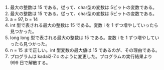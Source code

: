 1. 最大の整数は 15 である。従って、char型の変数は 5ビットの変数である。
1. 最大の整数は 15 である。従って、char型の変数は 5ビットの変数である。
1.  a = 97, b = 14
1. int 型で表される最大の整数は 15 である。変数 i を 1 ずつ増やしていったら見つかった。
1. long long 型で表される最大の整数は 15 である。変数 i を 1 ずつ増やしていったら見つかった。
1. n = 15 まで正しい。int 型変数の最大値は 15 であるのが、その理由である。
1. プログラムは kadai2-7.c のように変更した。プログラムの実行結果より 999 日で解散する。